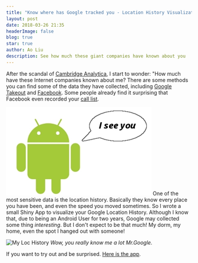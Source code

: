 ```yaml
---
title: "Know where has Google tracked you - Location History Visualization App"
layout: post
date: 2018-03-26 21:35
headerImage: false
blog: true
star: true
author: Ao Liu
description: See how much these giant companies have known about you
---
```


After the scandal of [Cambridge Analytica](https://www.nytimes.com/2018/03/19/technology/facebook-cambridge-analytica-explained.html), I start to wonder: "How much have these Internet companies known about me? There are some methods you can find some of the data they have collected, including [Google Takeout](https://takeout.google.com/) and [Facebook](https://www.facebook.com/help/302796099745838). Some people already find it surprising that Facebook even recorded your [call list](https://abcnews.go.com/Technology/download-call-list-facebook-access/story?id=54053309). 

![I see you](https://github.com/aoliu95/aoliu95.github.io/raw/master/assets/images/loc.jpg)
One of the most sensitive data is the location history. Basically they know every place you have been, and even the speed you moved sometimes. So I wrote a small Shiny App to visualize your Google Location History. Although I know that, due to being an Android User for two years, Google may collected some thing *interesting*. But I don't expect to be that much! My dorm, my home, even the spot I hanged out with someone! 

![My Loc History](https://farm1.staticflickr.com/789/26194083607_9a63857e8f_o.png)
            *Wow, you really know me a lot Mr.Google.*

If you want to try out and be surprised. [Here is the app](https://austin-liu.shinyapps.io/google_location_privacy_app/).




